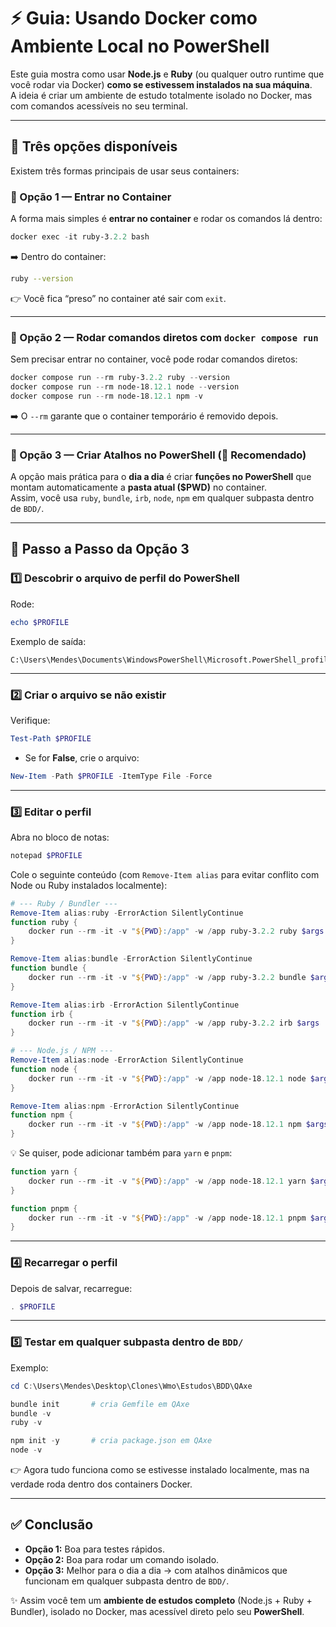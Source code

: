 # ⚡ Guia: Usando Docker como Ambiente Local no PowerShell

Este guia mostra como usar **Node.js** e **Ruby** (ou qualquer outro runtime que você rodar via Docker)
**como se estivessem instalados na sua máquina**.  
A ideia é criar um ambiente de estudo totalmente isolado no Docker, mas com comandos acessíveis no seu terminal.

---

## 🚀 Três opções disponíveis

Existem três formas principais de usar seus containers:

### 🥇 Opção 1 — Entrar no Container

A forma mais simples é **entrar no container** e rodar os comandos lá dentro:

```powershell
docker exec -it ruby-3.2.2 bash
```

➡️ Dentro do container:
```bash
ruby --version
```

👉 Você fica “preso” no container até sair com `exit`.

---

### 🥈 Opção 2 — Rodar comandos diretos com `docker compose run`

Sem precisar entrar no container, você pode rodar comandos diretos:

```powershell
docker compose run --rm ruby-3.2.2 ruby --version
docker compose run --rm node-18.12.1 node --version
docker compose run --rm node-18.12.1 npm -v
```

➡️ O `--rm` garante que o container temporário é removido depois.

---

### 🥉 Opção 3 — Criar Atalhos no PowerShell (💎 Recomendado)

A opção mais prática para o **dia a dia** é criar **funções no PowerShell**
que montam automaticamente a **pasta atual ($PWD)** no container.  
Assim, você usa `ruby`, `bundle`, `irb`, `node`, `npm` em qualquer subpasta dentro de `BDD/`.

---

## 🔎 Passo a Passo da Opção 3

### 1️⃣ Descobrir o arquivo de perfil do PowerShell
Rode:
```powershell
echo $PROFILE
```
Exemplo de saída:
```
C:\Users\Mendes\Documents\WindowsPowerShell\Microsoft.PowerShell_profile.ps1
```

---

### 2️⃣ Criar o arquivo se não existir
Verifique:
```powershell
Test-Path $PROFILE
```
- Se for **False**, crie o arquivo:
```powershell
New-Item -Path $PROFILE -ItemType File -Force
```

---

### 3️⃣ Editar o perfil
Abra no bloco de notas:
```powershell
notepad $PROFILE
```

Cole o seguinte conteúdo (com `Remove-Item alias` para evitar conflito com Node ou Ruby instalados localmente):

```powershell
# --- Ruby / Bundler ---
Remove-Item alias:ruby -ErrorAction SilentlyContinue
function ruby {
    docker run --rm -it -v "${PWD}:/app" -w /app ruby-3.2.2 ruby $args
}

Remove-Item alias:bundle -ErrorAction SilentlyContinue
function bundle {
    docker run --rm -it -v "${PWD}:/app" -w /app ruby-3.2.2 bundle $args
}

Remove-Item alias:irb -ErrorAction SilentlyContinue
function irb {
    docker run --rm -it -v "${PWD}:/app" -w /app ruby-3.2.2 irb $args
}

# --- Node.js / NPM ---
Remove-Item alias:node -ErrorAction SilentlyContinue
function node {
    docker run --rm -it -v "${PWD}:/app" -w /app node-18.12.1 node $args
}

Remove-Item alias:npm -ErrorAction SilentlyContinue
function npm {
    docker run --rm -it -v "${PWD}:/app" -w /app node-18.12.1 npm $args
}
```

💡 Se quiser, pode adicionar também para `yarn` e `pnpm`:
```powershell
function yarn {
    docker run --rm -it -v "${PWD}:/app" -w /app node-18.12.1 yarn $args
}

function pnpm {
    docker run --rm -it -v "${PWD}:/app" -w /app node-18.12.1 pnpm $args
}
```

---

### 4️⃣ Recarregar o perfil
Depois de salvar, recarregue:
```powershell
. $PROFILE
```

---

### 5️⃣ Testar em qualquer subpasta dentro de `BDD/`

Exemplo:
```powershell
cd C:\Users\Mendes\Desktop\Clones\Wmo\Estudos\BDD\QAxe

bundle init       # cria Gemfile em QAxe
bundle -v
ruby -v

npm init -y       # cria package.json em QAxe
node -v
```

👉 Agora tudo funciona como se estivesse instalado localmente, mas na verdade roda dentro dos containers Docker.

---

## ✅ Conclusão

- **Opção 1:** Boa para testes rápidos.  
- **Opção 2:** Boa para rodar um comando isolado.  
- **Opção 3:** Melhor para o dia a dia → com atalhos dinâmicos que funcionam em qualquer subpasta dentro de `BDD/`.  

✨ Assim você tem um **ambiente de estudos completo** (Node.js + Ruby + Bundler), isolado no Docker, mas acessível direto pelo seu **PowerShell**.
